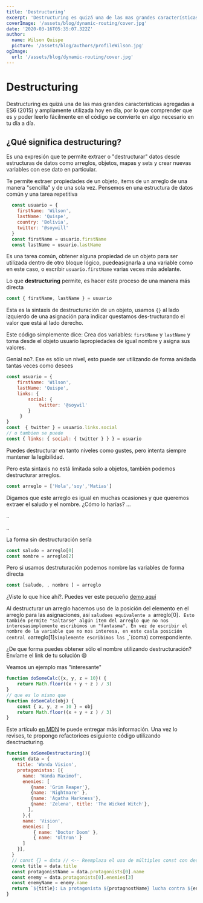 ```yaml
---
title: 'Destructuring'
excerpt: 'Destructuring es quizá una de las mas grandes características agregadas a ES6 (2015) y ampliamente utilizada hoy en día'
coverImage: '/assets/blog/dynamic-routing/cover.jpg'
date: '2020-03-16T05:35:07.322Z'
author:
  name: Wilson Quispe
  picture: '/assets/blog/authors/profileWilson.jpg'
ogImage:
  url: '/assets/blog/dynamic-routing/cover.jpg'
---
```


 # Destructuring

Destructuring es quizá una de las mas grandes características agregadas a ES6 (2015) y ampliamente utilizada hoy en día, por lo que comprender que es y poder leerlo fácilmente en el código se convierte en algo necesario en tu día a día.

## ¿Qué significa destructuring?

Es una expresión que te permite extraer o "destructurar" datos desde estructuras de datos como arreglos, objetos, mapas y sets y crear nuevas variables con ese dato en particular.

Te permite extraer propiedades de un objeto, items de un arreglo de una manera "sencilla" y de una sola vez.
Pensemos en una estructura de datos común y una tarea repetitiva

```jsx
  const usuario = {
    firstName: 'Wilson',
    lastName: 'Quispe',
    country: 'Bolivia',
    twitter: '@soywill'
  }
  const firstName = usuario.firstName
  const lastName = usuario.lastName
```

Es una tarea común, obtener alguna propiedad de un objeto para ser utilizada dentro de otro bloque lógico, puedeasignarla a una variable como en este caso, o escribir `usuario.firstName` varias veces más adelante.

Lo que **destructuring** permite, es hacer este proceso de una manera más directa

```jsx
const { firstName, lastName } = usuario
```

Esta es la sintaxis de destructuración de un objeto, usamos `{}` al lado izquierdo de una asignación para indicar questamos des-tructurando el valor que está al lado derecho.

Este código simplemente dice: Crea dos variables: `firstName` y `lastName` y toma desde el objeto usuario lapropiedades de igual nombre y asigna sus valores.

Genial no?. Ese es sólo un nivel, esto puede ser utilizando de forma anidada tantas veces como desees

```jsx
const usuario = {
    firstName: 'Wilson',
    lastName: 'Quispe',
    links: {
        social: {
            twitter: '@soywil'
        }
     }
}
const  { twitter } = usuario.links.social 
// o tambien se puede
const { links: { social: { twitter } } } = usuario
```

Puedes destructurar en tanto niveles como gustes, pero intenta siempre mantener la legibilidad.

Pero esta sintaxis no está limitada solo a objetos, también podemos destructurar arreglos.

```jsx
const arreglo = ['Hola','soy','Matias']
```

Digamos que este arreglo es igual en muchas ocasiones y que queremos extraer el saludo y el nombre. ¿Cómo lo harías?
...

..

..

La forma sin destructuración sería

```jsx
const saludo = arreglo[0]
const nombre = arreglo[2]
```

Pero si usamos destruturación podemos nombre las variables de forma directa

```jsx
const [saludo, , nombre ] = arreglo
```

¿Viste lo que hice ahí?. Puedes ver este pequeño [demo aquí](https://jsitor.com/nCuVEFhut)

Al destructurar un arreglo hacemos uso de la posición del elemento en el arreglo para las asignaciones, así `saludoes equivalente a `arreglo[0]` . Esto también permite "saltarse" algún item del arreglo que no nos interesasimplemente escribimos un "fantasma". En vez de escribir el nombre de la variable que no nos interesa, en este casla posición central o `arreglo[1]`simplemente escribimos las `,`(coma) correspondiente.

¿De que forma puedes obtener sólo el nombre utilizando destructuración? Envíame el link de tu solución 😄

Veamos un ejemplo mas "interesante"

```jsx
function doSomeCalc({x, y, z = 10}( {
    return Math.floor((x + y + z ) / 3)
}
// que es lo mismo que
function doSomCalc(obj) {
    const { x, y, z = 10 } = obj
    return Math.floor((x + y + z ) / 3)
}
```

Este artículo [en MDN](https://developer.mozilla.org/es/docs/Web/JavaScript/Referencia/OperadoreDestructuring_assignment) te puede entregar más información. Una vez lo revises, te propongo refactorices esiguiente código utilizando desctructuring.

```jsx
function doSomeDestructuring(){
  const data = {
    title: 'Wanda Vision',
    protagonistss: [{
      name: 'Wanda Maximof',
      enemies: [
         {name: 'Grim Reaper'},
         {name: 'Nightmare' },
         {name: 'Agatha Harkness'},
         {name: 'Zelena', title: 'The Wicked Witch'},
	    ],
	  },{
      name: 'Vision',
      enemies: [
          { name: 'Doctor Doom' },
          { name: 'Ultron' }
      ]
    }],
  }
  // const {} = data // <-- Reemplaza el uso de múltiples const con destructuring
  const title = data.title
  const protagonistName = data.protagonists[0].name
  const enemy = data.protagonists[0].enemies[3]
  const enemyName = enemy.name
  return `${title}: La protagonista ${protagnostName} lucha contra ${enemyName}`
}
```